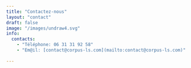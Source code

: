 ```yaml
---
title: "Contactez-nous"
layout: "contact"
draft: false
image: "/images/undraw4.svg"
info: 
  contacts: 
    - "Téléphone: 06 31 31 92 58"
    - "Em@il: [contact@corpus-ls.com](mailto:contact@corpus-ls.com)"
    
---
```

